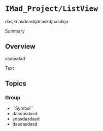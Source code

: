 # ``IMad_Project/ListView``

dasjknasdnaskjdnaskdjnasdkja

<!--@START_MENU_TOKEN@-->Summary<!--@END_MENU_TOKEN@-->

## Overview

asdasdad

<!--@START_MENU_TOKEN@-->Text<!--@END_MENU_TOKEN@-->

## Topics

### <!--@START_MENU_TOKEN@-->Group<!--@END_MENU_TOKEN@-->

- <!--@START_MENU_TOKEN@-->``Symbol``<!--@END_MENU_TOKEN@-->
- dasdasdasd
- sdasdasdasd
- dsadasdasd
